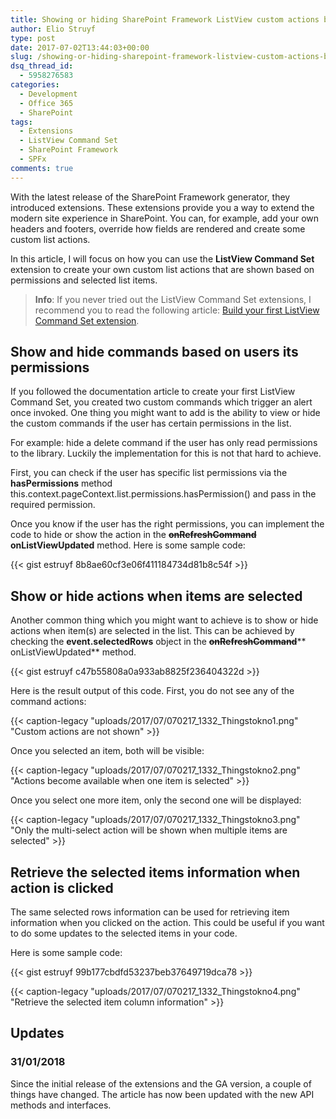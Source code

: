 ```yaml
---
title: Showing or hiding SharePoint Framework ListView custom actions based on permissions and selected items
author: Elio Struyf
type: post
date: 2017-07-02T13:44:03+00:00
slug: /showing-or-hiding-sharepoint-framework-listview-custom-actions-based-on-permissions-and-selected-items/
dsq_thread_id:
  - 5958276583
categories:
  - Development
  - Office 365
  - SharePoint
tags:
  - Extensions
  - ListView Command Set
  - SharePoint Framework
  - SPFx
comments: true
---
```


With the latest release of the SharePoint Framework generator, they introduced extensions. These extensions provide you a way to extend the modern site experience in SharePoint. You can, for example, add your own headers and footers, override how fields are rendered and create some custom list actions.

In this article, I will focus on how you can use the **ListView Command Set** extension to create your own custom list actions that are shown based on permissions and selected list items.

> **Info**: If you never tried out the ListView Command Set extensions, I recommend you to read the following article: [Build your first ListView Command Set extension](https://docs.microsoft.com/en-us/sharepoint/dev/spfx/extensions/get-started/building-simple-cmdset-with-dialog-api).


## Show and hide commands based on users its permissions

If you followed the documentation article to create your first ListView Command Set, you created two custom commands which trigger an alert once invoked. One thing you might want to add is the ability to view or hide the custom commands if the user has certain permissions in the list.

For example: hide a delete command if the user has only read permissions to the library. Luckily the implementation for this is not that hard to achieve.

First, you can check if the user has specific list permissions via the **hasPermissions** method this.context.pageContext.list.permissions.hasPermission() and pass in the required permission.

Once you know if the user has the right permissions, you can implement the code to hide or show the action in the <del>**onRefreshCommand**</del> **onListViewUpdated** method. Here is some sample code:

{{< gist estruyf 8b8ae60cf3e06f411184734d81b8c54f >}}

## Show or hide actions when items are selected

Another common thing which you might want to achieve is to show or hide actions when item(s) are selected in the list. This can be achieved by checking the **event.selectedRows** object in the <del>**onRefreshCommand**</del>** onListViewUpdated** method.

{{< gist estruyf c47b55808a0a933ab8825f236404322d >}}

Here is the result output of this code. First, you do not see any of the command actions:

{{< caption-legacy "uploads/2017/07/070217_1332_Thingstokno1.png" "Custom actions are not shown" >}}

Once you selected an item, both will be visible:

{{< caption-legacy "uploads/2017/07/070217_1332_Thingstokno2.png" "Actions become available when one item is selected" >}}

Once you select one more item, only the second one will be displayed:

{{< caption-legacy "uploads/2017/07/070217_1332_Thingstokno3.png" "Only the multi-select action will be shown when multiple items are selected" >}}

## Retrieve the selected items information when action is clicked

The same selected rows information can be used for retrieving item information when you clicked on the action. This could be useful if you want to do some updates to the selected items in your code.

Here is some sample code:

{{< gist estruyf 99b177cbdfd53237beb37649719dca78 >}}

{{< caption-legacy "uploads/2017/07/070217_1332_Thingstokno4.png" "Retrieve the selected item column information" >}}

## Updates

### 31/01/2018

Since the initial release of the extensions and the GA version, a couple of things have changed. The article has now been updated with the new API methods and interfaces.